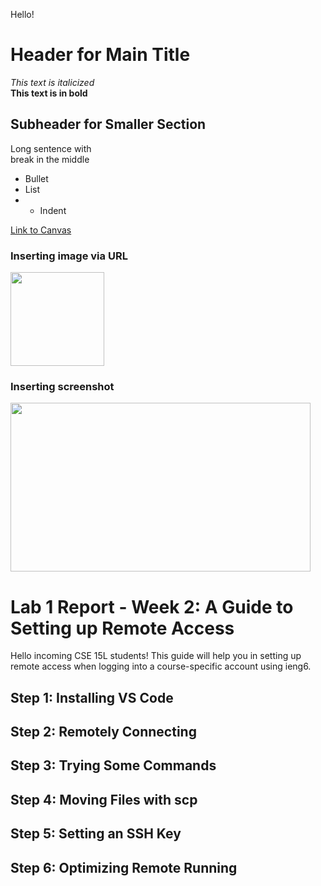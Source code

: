 
Hello!

# Header for Main Title

*This text is italicized* <br>
**This text is in bold** <br>

## Subheader for Smaller Section
Long sentence with <br> break in the middle

* Bullet
* List
* * Indent

[Link to Canvas](canvas.ucsd.edu)

### Inserting image via URL
<img src=https://upload.wikimedia.org/wikipedia/en/thumb/4/44/University_of_California%2C_San_Diego_seal.svg/1200px-University_of_California%2C_San_Diego_seal.svg.png width="150" height="150">

### Inserting screenshot
<img src=https://user-images.githubusercontent.com/103288140/162539850-b6a91613-8c5f-407a-b432-954207d67037.PNG width="480" height="270">








# Lab 1 Report - Week 2: A Guide to Setting up Remote Access
Hello incoming CSE 15L students! This guide will help you in setting up remote access when logging into a course-specific account using ieng6. 

## Step 1: Installing VS Code



## Step 2: Remotely Connecting



## Step 3: Trying Some Commands



## Step 4: Moving Files with scp



## Step 5: Setting an SSH Key




## Step 6: Optimizing Remote Running
